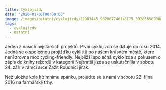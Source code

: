 ```yaml
---
title: Cyklojizdy
date: "2020-01-05T00:00:00"
image: /images/ostatni/cyklojizdy/12983445_932807740148175_3928565693081748041_o.jpg
tags:
  - cyklojizdy
  - ostatni
---
```

Jeden z našich nejstarších projektů. První cyklojízda se datuje do roku 2014. Jedná se o společnou projížďku cyklistů po našem krásném městě, které není zrovna moc cycling-friendly. Nejbližší společná cyklojízda s pokusem o zápis do knihy rekordů v kategorii Nejkratší jízda se uskutečníila v sobotu 24. září v rámci akce Zažít Roudnici jinak.

Než uložíte kola k zimnímu spánku, projeďte se s námi v sobotu 22. října 2016 na farmářské trhy.